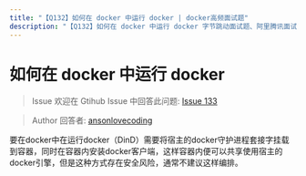 ```yaml
---
title: "【Q132】如何在 docker 中运行 docker | docker高频面试题"
description: "【Q132】如何在 docker 中运行 docker 字节跳动面试题、阿里腾讯面试题、美团小米面试题。"
---
```


# 如何在 docker 中运行 docker

> Issue
> 欢迎在 Gtihub Issue 中回答此问题: [Issue 133](https://github.com/shfshanyue/Daily-Question/issues/133)

> Author
> 回答者: [ansonlovecoding](https://github.com/ansonlovecoding)

要在docker中在运行docker（DinD）需要将宿主的docker守护进程套接字挂载到容器，同时在容器内安装docker客户端，这样容器内便可以共享使用宿主的docker引擎，但是这种方式存在安全风险，通常不建议这样编排。
